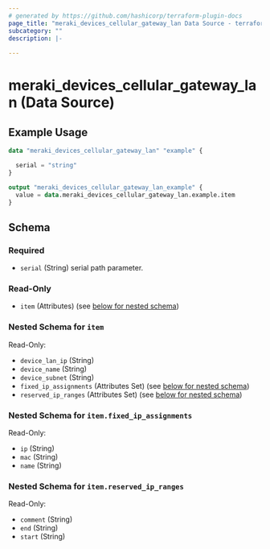 ```yaml
---
# generated by https://github.com/hashicorp/terraform-plugin-docs
page_title: "meraki_devices_cellular_gateway_lan Data Source - terraform-provider-meraki"
subcategory: ""
description: |-
  
---
```


# meraki_devices_cellular_gateway_lan (Data Source)



## Example Usage

```terraform
data "meraki_devices_cellular_gateway_lan" "example" {

  serial = "string"
}

output "meraki_devices_cellular_gateway_lan_example" {
  value = data.meraki_devices_cellular_gateway_lan.example.item
}
```

<!-- schema generated by tfplugindocs -->
## Schema

### Required

- `serial` (String) serial path parameter.

### Read-Only

- `item` (Attributes) (see [below for nested schema](#nestedatt--item))

<a id="nestedatt--item"></a>
### Nested Schema for `item`

Read-Only:

- `device_lan_ip` (String)
- `device_name` (String)
- `device_subnet` (String)
- `fixed_ip_assignments` (Attributes Set) (see [below for nested schema](#nestedatt--item--fixed_ip_assignments))
- `reserved_ip_ranges` (Attributes Set) (see [below for nested schema](#nestedatt--item--reserved_ip_ranges))

<a id="nestedatt--item--fixed_ip_assignments"></a>
### Nested Schema for `item.fixed_ip_assignments`

Read-Only:

- `ip` (String)
- `mac` (String)
- `name` (String)


<a id="nestedatt--item--reserved_ip_ranges"></a>
### Nested Schema for `item.reserved_ip_ranges`

Read-Only:

- `comment` (String)
- `end` (String)
- `start` (String)

